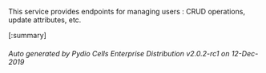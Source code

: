 






This service provides endpoints for managing users : CRUD operations, update attributes, etc.

[:summary]

###### Auto generated by Pydio Cells Enterprise Distribution v2.0.2-rc1 on 12-Dec-2019
